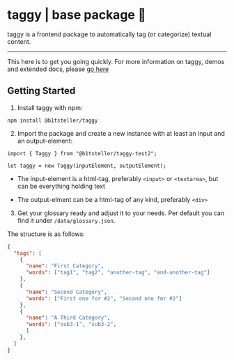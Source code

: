 # taggy | base package 🐓
taggy is a frontend package to automatically tag (or categorize) textual content.

---

This here is to get you going quickly. 
For more information on taggy, demos and extended docs, please [go here](https://github.com/open-taggy)


## Getting Started

1. Install taggy with npm:

`npm install @b1tsteller/taggy`

2. Import the package and create a new instance with at least an input and an output-element:
```node
import { Taggy } from "@b1tsteller/taggy-test2";

let taggy = new Taggy(inputElement, outputElement);
```
- The input-element is a html-tag, preferably `<input>` or `<textarea>`, but can be everything holding text

- The output-elment can be a html-tag of any kind, preferably `<div>`

3. Get your glossary ready and adjust it to your needs. Per default you can find it under `/data/glossary.json`. 

The structure is as follows:
```json
{
  "tags": [
    {
      "name": "First Category",
      "words": ["tag1", "tag2", "another-tag", "and-another-tag"]
    },
    {
      "name": "Second Category",
      "words": ["First one for #2", "Second one for #2"]
    },
    {
      "name": "A Third Category",
      "words": ["sub3-1", "sub3-2",
      ]
    },
  ]
}

```
